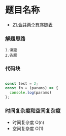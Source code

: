 # 题目名称

- [21.合并两个有序链表](https://leetcode-cn.com/problems/merge-two-sorted-lists/)

### 解题思路
```
1.读题
2.答题

```

### 代码块
```javascript

const test = 2;
const fn = (params) => {
  console.log(params)
};

```

### 时间复杂度和空间复杂度
- 时间复杂度 O(n)
- 空间复杂度 O(1)
